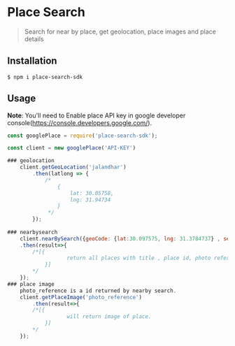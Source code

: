 # Place Search
> Search for near by place, get geolocation, place images and place details


## Installation

```
$ npm i place-search-sdk

```


## Usage

**Note**: You'll need to Enable place API key in google developer console(https://console.developers.google.com/).

```js
const googlePlace = require('place-search-sdk');

const client = new googlePlace('API-KEY')

### geolocation 
    client.getGeoLocation('jalandhar')
    	.then(latlong => {
    		/*
            	{
            	    lat: 30.05758,
            	    lng: 31.94734
            	}
    		 */
    	});
    	
### nearbysearch	
	client.nearBySearch({geoCode: {lat:30.097575, lng: 31.3784737} , searchType: 'restaurant'})
	.then(result=>{
	    /*[{
            	   return all places with title , place id, photo reference etc
            }]
    	*/
	});
### place image
    photo_reference is a id returned by nearby search.
	client.getPlaceImage('photo_reference')
		.then(result=>{
	    /*[{
            	   will return image of place.
            }]
    	*/
	});

```